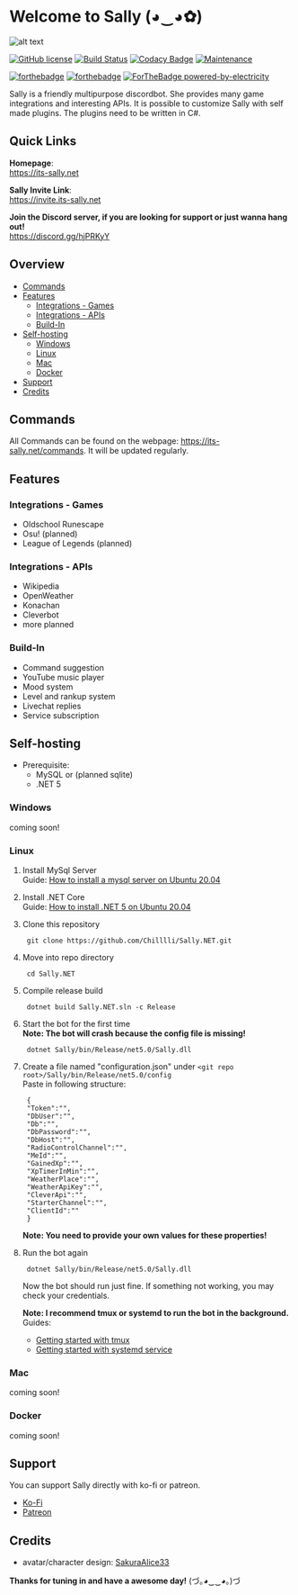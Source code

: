 # Welcome to Sally (◕‿◕✿)

![alt text](https://sallynet.blob.core.windows.net/content/sallybanner_new.png "Sally's banner")

[![GitHub license](https://img.shields.io/github/license/Naereen/StrapDown.js.svg)](https://github.com/Naereen/StrapDown.js/blob/master/LICENSE) [![Build Status](https://travis-ci.com/Chilllli/Sally.NET.svg?token=e9oxuon9Djni1ERDenE9&branch=master)](https://travis-ci.com/Chilllli/Sally.NET) [![Codacy Badge](https://api.codacy.com/project/badge/Grade/3dce132ba96d4ba69cb0de2479196363)](https://www.codacy.com?utm_source=github.com&amp;utm_medium=referral&amp;utm_content=Chilllli/Sally.NET&amp;utm_campaign=Badge_Grade) [![Maintenance](https://img.shields.io/badge/Maintained%3F-yes-green.svg)](https://GitHub.com/Naereen/StrapDown.js/graphs/commit-activity)

[![forthebadge](https://forthebadge.com/images/badges/built-with-love.svg)](https://forthebadge.com) [![forthebadge](https://forthebadge.com/images/badges/made-with-c-sharp.svg)](https://forthebadge.com) [![ForTheBadge powered-by-electricity](http://ForTheBadge.com/images/badges/powered-by-electricity.svg)](http://ForTheBadge.com)

Sally is a friendly multipurpose discordbot. She provides many game integrations and interesting APIs. It is possible to customize Sally with self made plugins. The plugins need to be written in C#.

## Quick Links

**Homepage**:  
<https://its-sally.net>

**Sally Invite Link**:  
<https://invite.its-sally.net>

**Join the Discord server, if you are looking for support or just wanna hang out!**  
<https://discord.gg/hjPRKyY>

## Overview

  - [Commands](#commands)
  - [Features](#features)
    - [Integrations - Games](#integrations---games)
    - [Integrations - APIs](#integrations---apis)
    - [Build-In](#build-in)
  - [Self-hosting](#self-hosting)
    - [Windows](#windows)
    - [Linux](#linux)
    - [Mac](#mac)
    - [Docker](#docker)
  - [Support](#support)
  - [Credits](#credits)

## Commands

All Commands can be found on the webpage: <https://its-sally.net/commands>.
It will be updated regularly.

## Features

### Integrations - Games

* Oldschool Runescape
* Osu! (planned)
* League of Legends (planned)

### Integrations - APIs

* Wikipedia
* OpenWeather
* Konachan
* Cleverbot
* more planned

### Build-In

* Command suggestion
* YouTube music player
* Mood system
* Level and rankup system
* Livechat replies
* Service subscription

## Self-hosting

* Prerequisite:
  * MySQL or (planned sqlite)
  * .NET 5

### Windows

coming soon!

### Linux

1. Install MySql Server  
Guide: [How to install a mysql server on Ubuntu 20.04](https://www.digitalocean.com/community/tutorials/how-to-install-mysql-on-ubuntu-20-04)

1. Install .NET Core  
Guide: [How to install .NET 5 on Ubuntu 20.04](https://docs.microsoft.com/de-de/dotnet/core/install/linux-ubuntu#2004-)

1. Clone this repository

        git clone https://github.com/Chilllli/Sally.NET.git

2. Move into repo directory

        cd Sally.NET

3. Compile release build

        dotnet build Sally.NET.sln -c Release

4. Start the bot for the first time  
**Note: The bot will crash because the config file is missing!**

        dotnet Sally/bin/Release/net5.0/Sally.dll

7. Create a file named "configuration.json" under `<git repo root>/Sally/bin/Release/net5.0/config`  
Paste in following structure:

        {
        "Token":"",
        "DbUser":"",
        "Db":"",
        "DbPassword":"",
        "DbHost":"",
        "RadioControlChannel":"",
        "MeId":"",
        "GainedXp":"",
        "XpTimerInMin":"",
        "WeatherPlace":"",
        "WeatherApiKey":"",
        "CleverApi":"",
        "StarterChannel":"",
        "ClientId":""
        }
   **Note: You need to provide your own values for these properties!**

8. Run the bot again

        dotnet Sally/bin/Release/net5.0/Sally.dll

    Now the bot should run just fine. If something not working, you may check your credentials.

   **Note: I recommend tmux or systemd to run the bot in the background.**  
   Guides: 
     * [Getting started with tmux](https://linuxhandbook.com/tmux/)
     * [Getting started with systemd service](https://www.linode.com/docs/guides/start-service-at-boot/)


### Mac

coming soon!

### Docker

coming soon!

## Support

You can support Sally directly with ko-fi or patreon.
* [Ko-Fi](https://ko-fi.com/sallynet)
* [Patreon](https://patreon.com/sallynet)

## Credits

* avatar/character design: [SakuraAlice33](https://www.deviantart.com/sakuraalice33)

**Thanks for tuning in and have a awesome day!** (づ｡◕‿‿◕｡)づ
